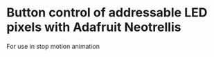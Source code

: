 # Button control of addressable LED pixels with Adafruit Neotrellis

For use in stop motion animation

